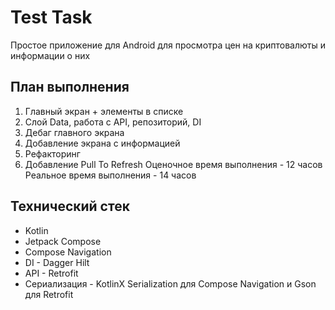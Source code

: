 # Test Task
Простое приложение для Android для просмотра цен на криптовалюты и информации о них
## План выполнения
1) Главный экран + элементы в списке
2) Слой Data, работа с API, репозиторий, DI
3) Дебаг главного экрана
4) Добавление экрана с информацией
5) Рефакторинг
6) Добавление Pull To Refresh
Оценочное время выполнения - 12 часов
Реальное время выполнения - 14 часов
## Технический стек
* Kotlin
* Jetpack Compose
* Compose Navigation
* DI - Dagger Hilt
* API - Retrofit
* Сериализация - KotlinX Serialization для Compose Navigation и Gson для Retrofit
